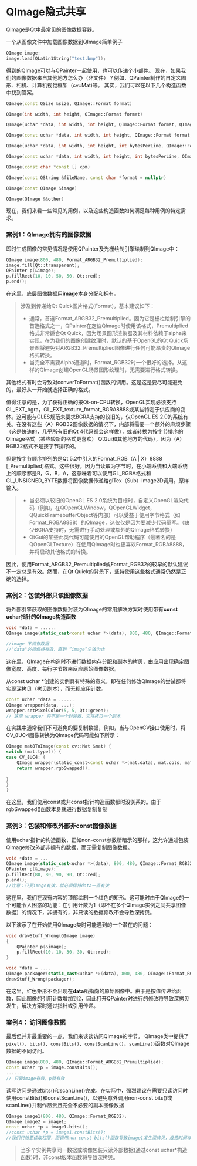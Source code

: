 # QImage隐式共享
QImage是Qt中最常见的图像数据容器。

一个从图像文件中加载图像数据到QImage简单例子
```C++
QImage image;
image.load(QLatin1String("test.bmp"));
```
得到的QImage可以与QPainter一起使用，也可以传递个小部件。
现在，如果我们的图像数据来自其他地方怎么办（非文件）？例如，QPainter制作的自定义图形、相机、计算机视觉框架（cv::Mat)等。
其实，我们可以在以下几个构造函数中找到答案。
```C++
QImage(const QSize &size, QImage::Format format)

QImage(int width, int height, QImage::Format format)

QImage(uchar *data, int width, int height, QImage::Format format, QImageCleanupFunction cleanupFunction = nullptr, void *cleanupInfo = nullptr)

QImage(const uchar *data, int width, int height, QImage::Format format, QImageCleanupFunction cleanupFunction = nullptr, void *cleanupInfo = nullptr)

QImage(uchar *data, int width, int height, int bytesPerLine, QImage::Format format, QImageCleanupFunction cleanupFunction = nullptr, void *cleanupInfo = nullptr)

QImage(const uchar *data, int width, int height, int bytesPerLine, QImage::Format format, QImageCleanupFunction cleanupFunction = nullptr, void *cleanupInfo = nullptr)

QImage(const char *const [] xpm)

QImage(const QString &fileName, const char *format = nullptr)

QImage(const QImage &image)

QImage(QImage &&other)
```
现在，我们来看一些常见的用例，以及这些构造函数如何满足每种用例的特定需求。

### 案例1：QImage拥有的图像数据
即时生成图像的常见情况是使用QPainter及光栅绘制引擎绘制到QImage中：
```C++
QImage image(800, 480, Format_ARGB32_Premultiplied);
image.fill(Qt::transparent);
QPainter p(&image);
p.fillRect(10, 10, 50, 50, Qt::red);
p.end();
```
在这里，底层图像数据用**image**本身分配和拥有。
>  涉及到传递给Qt Quick图片格式(Format)，基本建议如下：
>  + 通常，首选Format_ARGB32_Premultiplied。因为它是栅栏绘制引擎的首选格式之一，QPainter在定位QImage时使用该格式，Premultiplied格式非常适合Qt Quick，因为场景图形渲染器及其材料依赖于alpha来实现，在为我们的图像创建纹理时，默认的基于OpenGL的Qt Quick场景图将避免对ARGB32_Premultiplied图像进行任何可能昂贵的QImage格式转换。
>  + 当完全不需要Alpha通道时，Format_RGB32时一个很好的选择。从这样的QImage创建OpenGL场景图形纹理时，无需要进行格式转换。

其他格式有时会导致对converToFormat()函数的调用。这是这是要尽可能避免的，最好从一开始就选择正确的格式。

值得注意的是，为了获得正确的按Qt-on-CPU转换，OpenGL实现必须支持GL_EXT_bgra，GL_EXT_texture_format_BGRA8888或某些特定于供应商的变体。这可能与GLES规范未要求BGRA支持的较旧的，仅OpenGL ES 2.0的系统有关。在没有这些（A）RGB32图像数据的情况下，内部将需要一个额外的麻烦步骤（这是快速的，几乎所有旧的Qt 4代码都会这样做），或者转换为按字节排序的QImage格式（某些较新的格式更喜欢） QtGui和其他地方的代码），因为（A）RGB32格式不是按字节排序的。

但是按字节顺序排列的是Qt 5.2中引入的Format_RGB（A | X）8888 [_Premultiplied]格式。这些很好，因为当读取为字节时，在小端系统和大端系统上的顺序都是R，G，B，A，这意味着可以使用GL_RGBA格式和GL_UNSIGNED_BYTE数据将图像数据传递给glTex（Sub）Image2D调用。原样输入。

> + 当必须以较旧的OpenGL ES 2.0系统为目标时，自定义OpenGL渲染代码（例如，在QOpenGLWindow，QOpenGLWidget，QQuickFramebufferObject等内部）可以受益于使用字节格式（如Format_RGBA8888）的QImage，这仅仅是因为要减少代码量写。（缺少BGRA支持时，无需进行手动处理或额外的QImage格式转换）
> + QtGui的某些此类代码可能使用的OpenGL帮助程序（最著名的是QOpenGLTexture）在使用QImage时也更喜欢Format_RGBA8888，并将启动其他格式的转换。

因此，使用Format_ARGB32_Premultiplied或Format_RGB32的较早的默认建议不一定总是有效。然而，在Qt Quick的背景下，坚持使用这些格式通常仍然是正确的选择。

### 案例2：包装外部只读图像数据
将外部引擎获取的图像数据封装为QImage的常用解决方案时使用带有**const uchar指针的QImage构造函数**
```C++
void *data = ......
QImage image(static_cast<const uchar *>(data), 800, 480, QImage::Format_RGB32);

//image 不拥有数据
//"data"必须保持有效，直到 “image”生效为止
```
这在里，QImage在构造时不进行数据内存分配和副本的拷贝，由应用出现确定图像宽度、高度、每行字节数来反应原始图像数据。

从const uchar *创建的实例具有特殊的意义，即在任何修改QImage的尝试都将实现深拷贝（拷贝副本），而无视应用计数。
```C++
const uchar *data = ......
QImage wrapper(data, ...);
wrapper.setPixelColor(5, 5, Qt::green);
// 这里 wrapper 将不是一个封装器，它将拷贝一个副本
```
在实践中通常我们不可避免的要复制数据，例如，当与OpenCV接口使用时，将CV_8UC4图像转换为QImage代码可能如下所示：
``` C++
QImage mat8ToImage(const cv::Mat &mat) {
switch (mat.type()) {
case CV_8UC4: {
	QImage wrapper(static_const<const uchar *>(mat.data), mat.cols, mat.rows, static_cast<int>(mat.step), QImage::Format_RGB32);
	return wrapper.rgbSwapped();
	
}
}
}
```
在这里，我们使用const或非const指针构造函数都时没关系的。由于rgbSwapped()函数本身就进行数据复制复制

### 案例3：包装和修改外部非const图像数据
使用uchar指针的构造函数，正如non-const参数所暗示的那样，这允许通过包装QImage修改外部非拥有的数据，而无需复制图像数据。
```C++
void *data = ...
QImage image(static_cast<uchar *>(data), 800, 480, QImage::Format_RGB32);
QPainter p(&image);
p.fillRect(80, 80, 90, 90, Qt::red);
p.end();
//注意：只要image有效，就必须保持data一直有效
```
这在里，我们在现有内容的顶部绘制一个红色的矩形。这可能时由于QImage的一个可能令人困惑的功能：在引用计数为1（即不在多个QImage实例之间共享图像数据）的情况下，非拥有的，非只读的数据修改不会导致深拷贝。

以下演示了在开始使用QImage类时可能遇到的一个潜在的问题：
```C++
void drawStuff_Wrong(QImage image)
{
	QPainter p(&image);
	p.fillRect(10, 10, 30, 30, Qt::red);
}

void *data = ....
QImage packager(static_cast<uchar *>(data), 800, 480, QImage::Format_RGB32);
drawStuff_Wrong(packager);
```
在这里，红色矩形不会出现在**data**所指向的原始图像中。由于是按值传递给函数，因此图像的引用计数增加到2，因此打开QPainter时进行的修改将导致深拷贝发生，解决方案时通过指针或引用传递。

### 案例4： 访问图像数据
最后但并非最重要的一点，我们来谈谈访问QImage的字节。
QImage类中提供了`pixel()`、`bits()`、`constBits()`、`constScanLine()`、`scanLine()`函数对QImage数据的不同访问。
```C++
QImage image(800, 480, QImage::Format_ARGB32_Premultiplied);
const uchar *p = image.constBits();
......
// 只要image有效，p就有效
```
读写访问是通过bits()和scanLine()完成。在实际中，强烈建议在需要只读访问时使用constBits()和constScanLine()，以避免意外调用non-const bits()或scanLine()并制作昂贵且完全不必要的副本图像数据
```C++
QImage image1(800, 480, QImage::Format_RGB32);
QImage image2 = image1;
const uchar *p = image1.bits();
//const uchar *p = image1.constBits();
//我们只想要读取权限，而调用non-const bits()函数导致image1发生深拷贝，浪费时间与内存。
```
> 当多个实例共享同一数据或映像包装只读外部数据(通过const uchar*构造函数)时，非const版本函数将导致深拷贝。
